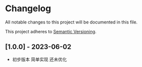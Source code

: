 # Changelog

All notable changes to this project will be documented in this file.

This project adheres to [Semantic Versioning](https://semver.org).

<!--
Note: In this file, do not use the hard wrap in the middle of a sentence for compatibility with GitHub comment style markdown rendering.
-->

## [1.0.0] - 2023-06-02

- 初步版本 简单实现 还未优化
